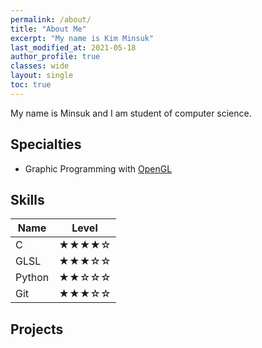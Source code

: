 ```yaml
---
permalink: /about/
title: "About Me"
excerpt: "My name is Kim Minsuk"
last_modified_at: 2021-05-18
author_profile: true
classes: wide
layout: single
toc: true
---
```

My name is Minsuk and I am student of computer science.

## Specialties
- Graphic Programming with [OpenGL](https://www.opengl.org/)

## Skills

| Name                                        | Level                                           |
| ------------------------------------------- | ----------------------------------------------- |
| C | ★★★★☆ |
| GLSL | ★★★☆☆ |
| Python | ★★☆☆☆ |
| Git | ★★★☆☆ |

## Projects

